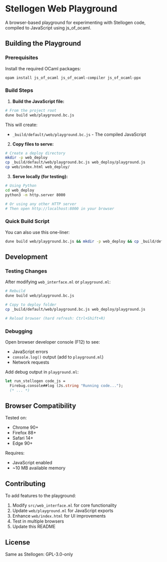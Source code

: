 # Stellogen Web Playground

A browser-based playground for experimenting with Stellogen code, compiled to JavaScript using js_of_ocaml.

## Building the Playground

### Prerequisites

Install the required OCaml packages:

```bash
opam install js_of_ocaml js_of_ocaml-compiler js_of_ocaml-ppx
```

### Build Steps

1. **Build the JavaScript file:**

```bash
# From the project root
dune build web/playground.bc.js
```

This will create:
- `_build/default/web/playground.bc.js` - The compiled JavaScript

2. **Copy files to serve:**

```bash
# Create a deploy directory
mkdir -p web_deploy
cp _build/default/web/playground.bc.js web_deploy/playground.js
cp web/index.html web_deploy/
```

3. **Serve locally (for testing):**

```bash
# Using Python
cd web_deploy
python3 -m http.server 8000

# Or using any other HTTP server
# Then open http://localhost:8000 in your browser
```

### Quick Build Script

You can also use this one-liner:

```bash
dune build web/playground.bc.js && mkdir -p web_deploy && cp _build/default/web/playground.bc.js web_deploy/playground.js && cp web/index.html web_deploy/ && echo "Build complete! Serve the web_deploy/ directory."
```

## Development

### Testing Changes

After modifying `web_interface.ml` or `playground.ml`:

```bash
# Rebuild
dune build web/playground.bc.js

# Copy to deploy folder
cp _build/default/web/playground.bc.js web_deploy/playground.js

# Reload browser (hard refresh: Ctrl+Shift+R)
```

### Debugging

Open browser developer console (F12) to see:
- JavaScript errors
- `console.log()` output (add to `playground.ml`)
- Network requests

Add debug output in `playground.ml`:

```ocaml
let run_stellogen code_js =
  Firebug.console##log (Js.string "Running code...");
  (* ... *)
```

## Browser Compatibility

Tested on:
- Chrome 90+
- Firefox 88+
- Safari 14+
- Edge 90+

Requires:
- JavaScript enabled
- ~10 MB available memory

## Contributing

To add features to the playground:

1. Modify `src/web_interface.ml` for core functionality
2. Update `web/playground.ml` for JavaScript exports
3. Enhance `web/index.html` for UI improvements
4. Test in multiple browsers
5. Update this README

## License

Same as Stellogen: GPL-3.0-only
